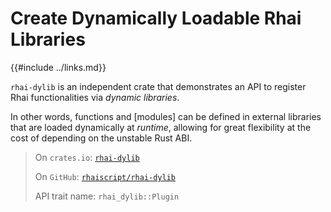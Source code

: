 Create Dynamically Loadable Rhai Libraries
===========================================

{{#include ../links.md}}

`rhai-dylib` is an independent crate that demonstrates an API to register Rhai functionalities via
_dynamic libraries_.

In other words, functions and [modules] can be defined in external libraries that are loaded
dynamically at _runtime_, allowing for great flexibility at the cost of depending on the unstable
Rust ABI.

> On `crates.io`: [`rhai-dylib`](https://crates.io/crates/rhai-dylib)
>
> On `GitHub`: [`rhaiscript/rhai-dylib`](https://github.com/rhaiscript/rhai-dylib)
>
> API trait name: `rhai_dylib::Plugin`
